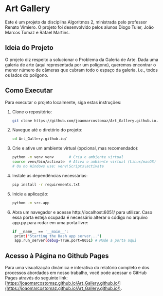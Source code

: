 
# Art Gallery

Este é um projeto da disciplina Algoritmos 2, ministrada pelo professor Renato Vimiero. O projeto foi desenvolvido pelos alunos Diogo Tuler, João Marcos Tomaz e Rafael Martins.

## Ideia do Projeto

O projeto diz respeito a solucionar o Problema da Galeria de Arte. Dada uma galeria de arte (aqui representada por um polígono), queremos encontrar o menor número de câmeras que cubram todo o espaço da galeria, i.e., todos os lados do polígono.

## Como Executar

Para executar o projeto localmente, siga estas instruções:

1. Clone o repositório:

   ```bash
   git clone https://github.com/joaomarcostomaz/Art_Gallery.github.io.git

2. Navegue até o diretório do projeto:

   ```bash
   cd Art_Gallery.github.io/

3. Crie e ative um ambiente virtual (opcional, mas recomendado):
   ```bash
   python -m venv venv       # Cria o ambiente virtual
   source venv/bin/activate  # Ativa o ambiente virtual (Linux/macOS)
   # Ou no Windows use: venv\Scripts\activate

4. Instale as dependências necessárias:
   ```bash
   pip install -r requirements.txt

5. Inicie a aplicação:
   ```bash
   python -m src.app

6. Abra um navegador e acesse http://localhost:8051/ para utilizar. Caso essa porta esteja ocupada é necessário alterar o código no arquivo app.py para rodar em uma porta livre:
   ```bash
   if __name__ == '__main__':
    print("Starting the Dash app server...")
    app.run_server(debug=True,port=8051) # Mude a porta aqui

## Acesso à Página no Github Pages

Para uma visualização dinâmica e interativa do relatório completo e dos processos abordados em nosso trabalho, você pode acessar o GitHub Pages através do seguinte link: [https://joaomarcostomaz.github.io/Art_Gallery.github.io/](https://joaomarcostomaz.github.io/Art_Gallery.github.io/).
